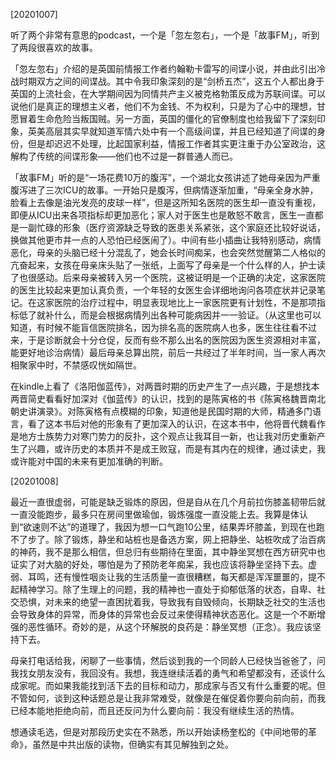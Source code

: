 [20201007]

听了两个非常有意思的podcast，一个是「忽左忽右」，一个是「故事FM」，听到了两段很喜欢的故事。

「忽左忽右」介绍的是英国前情报工作者约翰勒卡雷写的间谍小说，并由此引出冷战时期双方之间的间谍战。其中令我印象深刻的是“剑桥五杰”，这五个人都出身于英国的上流社会，在大学期间因为同情共产主义被克格勃策反成为苏联间谍。可以说他们是真正的理想主义者，他们不为金钱、不为权利，只是为了心中的理想，甘愿冒着生命危险当叛国贼。另一方面，英国的僵化的官僚制度也给我留下了深刻印象，英美高层其实早就知道军情六处中有一个高级间谍，并且已经知道了间谍的身份，但是却迟迟不处理，比起国家利益，情报工作者其实更注重于办公室政治，这解构了传统的间谍形象——他们也不过是一群普通人而已。

「故事FM」听的是“一场花费10万的腹泻”，一个湖北女孩讲述了她母亲因为严重腹泻进了三次ICU的故事。一开始只是腹泻，但病情逐渐加重，“母亲全身水肿，脸看上去像是油光发亮的皮球一样”，但是这所知名医院的医生却一直没有重视，即便从ICU出来各项指标却更加恶化；家人对于医生也是敢怒不敢言，医生一直都是一副忙碌的形象（医疗资源缺乏导致的医患关系紧张，这个家庭还比较好说话，换做其他更市井一点的人恐怕已经医闹了）。中间有些小插曲让我特别感动，病情恶化，母亲的头脑已经十分混乱了，她会长时间痴呆，也会突然觉醒第二人格似的亢奋起来，女孩在母亲床头贴了一张纸，上面写了母亲是一个什么样的人，护士读了也很感动。后来母亲被转入另一个医院，这被证明是一个正确的决定，这家医院的医生比较起来更加认真负责，一个年轻的女医生会详细地询问各项症状并记录笔记。在这家医院的治疗过程中，明显表现地比上一家医院更有计划性，不是那项指标低了就补什么，而是会根据病情列出各种可能病因并一一验证。（从这里也可以知道，有时候不能盲信医院排名，因为排名高的医院病人也多，医生往往看不过来，于是诊断就会十分仓促，反而有些不那么出名的医院因为医生资源相对丰富，能更好地诊治病情）最后母亲总算出院，前后一共经过了半年时间，当一家人再次相聚家中时，不禁感叹恍如隔世。

在kindle上看了《洛阳伽蓝传》，对两晋时期的历史产生了一点兴趣，于是想找本两晋简史看看好加深对《伽蓝传》的认识，找到的是陈寅格的书《陈寅格魏晋南北朝史讲演录》。对陈寅格有点模糊的印象，知道他是民国时期的大师，精通多门语言，看了这本书后对他的形象有了更加深入的认识，在这本书中，他将晋代魏看作是地方士族势力对寒门势力的反扑，这个观点让我耳目一新，也让我对历史重新产生了兴趣，或许历史的本质并不是成王败寇，而是有其内在的规律，通过读史，我或许能对中国的未来有更加准确的判断。



[20201008]

最近一直很虚弱，可能是缺乏锻炼的原因，但是自从在几个月前拉伤膝盖韧带后就一直没能跑步，最多只在房间里做瑜伽，锻炼强度一直没能上去。我算是体认到“欲速则不达”的道理了，我因为想一口气跑10公里，结果弄坏膝盖，到现在也跑不了步了。除了锻炼，静坐和站桩也是备选方案，网上把静坐、站桩吹成了治百病的神药，我不是那么相信，但总归有些期待在里面，其中静坐冥想在西方研究中也证实了对大脑的好处，哪怕是为了预防老年痴呆，我也应该将静坐坚持下去。虚弱、耳鸣，还有慢性咽炎让我的生活质量一直很糟糕，每天都是浑浑噩噩的，提不起精神学习。除了生理上的问题，我的精神也一直处于抑郁低落的状态，自卑、社交恐惧，对未来的绝望一直困扰着我，导致我有自毁倾向，长期缺乏社交的生活也会导致身体的异常，而身体的异常也会反过来使得精神状态恶化。这是一个不断增强的恶性循环。奇妙的是，从这个环解脱的良药是：静坐冥想（正念）。我应该坚持下去。

母亲打电话给我，闲聊了一些事情，然后谈到我的一个同龄人已经快当爸爸了，问我找女朋友没有，我回没有。我想，我连继续活着的勇气和希望都没有，还谈什么成家呢。而如果我能找到活下去的目标和动力，那成家与否又有什么重要的呢。但不管如何，谈到这种话题总是让我非常难受，就像是在催促着你要向前向前，而我已经本能地拒绝向前，而且还反问为什么要向前：我没有继续生活的热情。

想通读毛选，但是对那段历史实在不熟悉，所以开始读杨奎松的《中间地带的革命》，虽然是中共出版的读物，但确实有其见解独到之处。